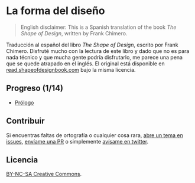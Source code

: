 # La forma del diseño

>English disclaimer: This is a Spanish translation of the book _The Shape of Design_, written by Frank Chimero. 

Traducción al español del libro _The Shape of Design_, escrito por Frank Chimero.
Disfruté mucho con la lectura de este libro y dado que no es para nada técnico y que mucha gente podría disfrutarlo, me parece una pena que se quede atrapado en el inglés.
El original está disponible en [read.shapeofdesignbook.com](http://read.shapeofdesignbook.com/) bajo la misma licencia.

## Progreso (1/14)
- [Prólogo](jaicab.com/the-shape-of-design-spanish/)


## Contribuir
Si encuentras faltas de ortografía o cualquier cosa rara, [abre un tema en issues](https://github.com/jaicab/localFont/issues/new), [envíame una PR](https://github.com/jaicab/localFont/compare/) o simplemente [avísame en twitter](https://twitter.com/jaicab_).


## Licencia
[BY-NC-SA Creative Commons](http://creativecommons.org/licenses/by-nc-sa/3.0/).
